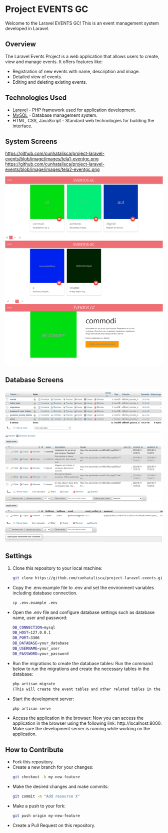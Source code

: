 # Project EVENTS GC

Welcome to the Laravel EVENTS GC! This is an event management system developed in Laravel.

## Overview

The Laravel Events Project is a web application that allows users to create, view and manage events. It offers features like:

- Registration of new events with name, description and image.
- Detailed view of events.
- Editing and deleting existing events.

## Technologies Used

- [Laravel](https://laravel.com) - PHP framework used for application development.
- [MySQL](https://www.mysql.com) - Database management system.
- HTML, CSS, JavaScript - Standard web technologies for building the interface.

## System Screens
https://github.com/cunhatalisca/project-laravel-events/blob/image/images/tela1-eventgc.png
https://github.com/cunhatalisca/project-laravel-events/blob/image/images/tela2-eventgc.png

![tela1-home](https://github.com/cunhatalisca/project-laravel-events/blob/image/images/tela1-eventgc.png)
![tela2-home](https://github.com/cunhatalisca/project-laravel-events/blob/image/images/tela2-eventgc.png)
![tela3-home](https://github.com/cunhatalisca/project-laravel-events/blob/image/images/tela3-eventcgc.png)


## Database Screens

![database](https://github.com/cunhatalisca/project-laravel-events/blob/image/images/bancodedados.png)
![table-events](https://github.com/cunhatalisca/project-laravel-events/blob/image/images/tabela-eventos.png)
![table-users](https://github.com/cunhatalisca/project-laravel-events/blob/image/images/tabela-users.png)

## Settings

1. Clone this repository to your local machine:

   ```bash
   git clone https://github.com/cunhatalisca/project-laravel-events.git

- Copy the .env.example file to .env and set the environment variables including database connection.
  ```bash
  cp .env.example .env

- Open the .env file and configure database settings such as database name, user and password:
  ```bash
  DB_CONNECTION=mysql
  DB_HOST=127.0.0.1
  DB_PORT=3306
  DB_DATABASE=your_database
  DB_USERNAME=your_user
  DB_PASSWORD=your_password

- Run the migrations to create the database tables:
  Run the command below to run the migrations and create the necessary tables in the database:
  ```bash
  php artisan migrate
  (This will create the event tables and other related tables in the configured database.)

- Start the development server:
  ```bash
  php artisan serve

- Access the application in the browser:
  Now you can access the application in the browser using the following link: http://localhost:8000.
  Make sure the development server is running while working on the application.

## How to Contribute
- Fork this repository.
- Create a new branch for your changes:
  ```bash
  git checkout -b my-new-feature
  
- Make the desired changes and make commits:
  ```bash
  git commit -m "Add resource X"

- Make a push to your fork:
  ```bash
  git push origin my-new-feature

- Create a Pull Request on this repository.





